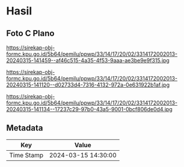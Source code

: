 # Hasil

## Foto C Plano

https://sirekap-obj-formc.kpu.go.id/5b64/pemilu/ppwp/33/14/17/20/02/3314172002013-20240315-141459--af46c515-4a35-4f53-9aaa-ae3be9e9f315.jpg

https://sirekap-obj-formc.kpu.go.id/5b64/pemilu/ppwp/33/14/17/20/02/3314172002013-20240315-141120--d02733d4-7316-4132-972a-0e631922b1af.jpg

https://sirekap-obj-formc.kpu.go.id/5b64/pemilu/ppwp/33/14/17/20/02/3314172002013-20240315-141134--17237c29-97b0-43a5-9001-0bcf806de0d4.jpg


## Metadata

| Key        | Value               |
| ---------- | ------------------- |
| Time Stamp | 2024-03-15 14:30:00 |



